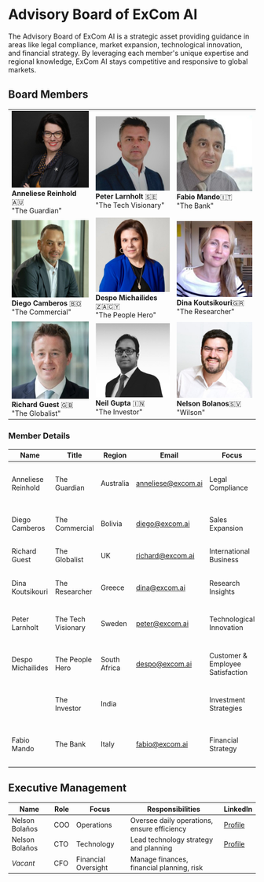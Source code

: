 # Advisory Board of ExCom AI

The Advisory Board of ExCom AI is a strategic asset providing guidance in areas like legal compliance, market expansion, technological innovation, and financial strategy. By leveraging each member's unique expertise and regional knowledge, ExCom AI stays competitive and responsive to global markets.

## Board Members

|                                                                                      |                                                                                 |                                                                           |
| ------------------------------------------------------------------------------------ | ------------------------------------------------------------------------------- | ------------------------------------------------------------------------- |
| ![Anneleise](./assets/anneleise.png)<br/>**Anneliese Reinhold** 🇦🇺<br/>"The Guardian" | ![Peter](./assets/peter.png)<br/>**Peter Larnholt** 🇸🇪<br/>"The Tech Visionary"  | ![Fabio](./assets/fabio.png)<br/>**Fabio Mando**🇮🇹<br/>"The Bank"          |
| ![Diego](./assets/diego.png)<br/>**Diego Camberos** 🇧🇴<br/>"The Commercial"           | ![Despo](./assets/despo.png)<br/>**Despo Michailides** 🇿🇦🇨🇾<br/>"The People Hero" | ![Dina](./assets/dina.png)<br/>**Dina Koutsikouri**🇬🇷<br/>"The Researcher" |
| ![Richard](./assets/richard.png)<br/>**Richard Guest** 🇬🇧<br/>"The Globalist"         | ![Neil](./assets/niel.png)<br/>**Neil Gupta** 🇮🇳<br/>"The Investor"              | ![Nelson](./assets/nelson.png)<br/>**Nelson Bolanos**🇸🇻<br/>"Wilson"       |

### Member Details

| Name               | Title              | Region       | Email              | Focus                            | Responsibilities                                              | LinkedIn                                                          |
| ------------------ | ------------------ | ------------ | ------------------ | -------------------------------- | ------------------------------------------------------------- | ----------------------------------------------------------------- |
| Anneliese Reinhold | The Guardian       | Australia    | anneliese@excom.ai | Legal Compliance                 | Overseeing legal compliance, risk management, ethical conduct | [Profile](https://www.linkedin.com/in/anneliesereinhold/)         |
| Diego Camberos     | The Commercial     | Bolivia      | diego@excom.ai     | Sales Expansion                  | Developing sales strategies, market expansion                 | [Profile](https://www.linkedin.com/in/diego-camberos-0438274/)    |
| Richard Guest      | The Globalist      | UK           | richard@excom.ai   | International Business           | Managing international operations                             | [Profile](https://ae.linkedin.com/in/richardcguest)               |
| Dina Koutsikouri   | The Researcher     | Greece       | dina@excom.ai      | Research Insights                | Providing industry research and analysis                      | [Profile](https://www.linkedin.com/in/dina-koutsikouri-1859a012/) |
| Peter Larnholt     | The Tech Visionary | Sweden       | peter@excom.ai     | Technological Innovation         | Leading tech initiatives, fostering innovation                | [Profile](https://www.linkedin.com/in/larnholt/)                  |
| Despo Michailides  | The People Hero    | South Africa | despo@excom.ai     | Customer & Employee Satisfaction | Advocating for people interests, improving engagement         | [Profile](https://www.linkedin.com/in/despo-michaelides-16384519) |
|                    | The Investor       | India        |                    | Investment Strategies            | Advising on investments and growth opportunities              |                                                                   |
| Fabio Mando        | The Bank           | Italy        | fabio@excom.ai     | Financial Strategy               | Managing capital allocation and financial planning            | [Profile](https://www.linkedin.com/in/fabiomando/)                |

## Executive Management

| Name           | Role | Focus               | Responsibilities                            | LinkedIn                                          |
| -------------- | ---- | ------------------- | ------------------------------------------- | ------------------------------------------------- |
| Nelson Bolaños | COO  | Operations          | Oversee daily operations, ensure efficiency | [Profile](https://www.linkedin.com/in/nbolanoss/) |
| Nelson Bolaños | CTO  | Technology          | Lead technology strategy and planning       | [Profile](https://www.linkedin.com/in/nbolanoss/) |
| *Vacant*       | CFO  | Financial Oversight | Manage finances, financial planning, risk   |